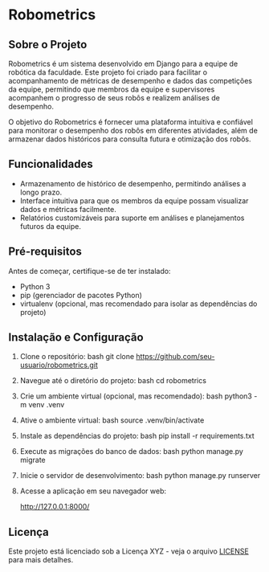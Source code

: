# Robometrics

## Sobre o Projeto
Robometrics é um sistema desenvolvido em Django para a equipe de robótica da faculdade. Este projeto foi criado para facilitar o acompanhamento de métricas de desempenho e dados das competições da equipe, permitindo que membros da equipe e supervisores acompanhem o progresso de seus robôs e realizem análises de desempenho.

O objetivo do Robometrics é fornecer uma plataforma intuitiva e confiável para monitorar o desempenho dos robôs em diferentes atividades, além de armazenar dados históricos para consulta futura e otimização dos robôs.

## Funcionalidades
- Armazenamento de histórico de desempenho, permitindo análises a longo prazo.
- Interface intuitiva para que os membros da equipe possam visualizar dados e métricas facilmente.
- Relatórios customizáveis para suporte em análises e planejamentos futuros da equipe.

## Pré-requisitos
Antes de começar, certifique-se de ter instalado:

- Python 3
- pip (gerenciador de pacotes Python)
- virtualenv (opcional, mas recomendado para isolar as dependências do projeto)

## Instalação e Configuração

1. Clone o repositório:
    bash
    git clone https://github.com/seu-usuario/robometrics.git
    

2. Navegue até o diretório do projeto:
    bash
    cd robometrics
    

3. Crie um ambiente virtual (opcional, mas recomendado):
    bash
    python3 -m venv .venv
    

4. Ative o ambiente virtual:
    bash
    source .venv/bin/activate
    

5. Instale as dependências do projeto:
    bash
    pip install -r requirements.txt
    

6. Execute as migrações do banco de dados:
    bash
    python manage.py migrate
    

7. Inicie o servidor de desenvolvimento:
    bash
    python manage.py runserver
    

8. Acesse a aplicação em seu navegador web:
    
    http://127.0.0.1:8000/
    

## Licença
Este projeto está licenciado sob a Licença XYZ - veja o arquivo [LICENSE](LICENSE) para mais detalhes.